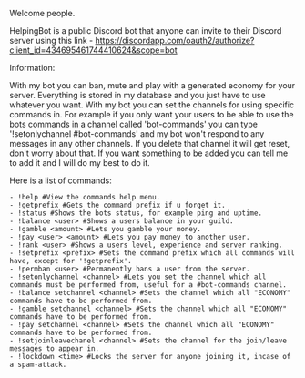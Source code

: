 Welcome people.

HelpingBot is a public Discord bot that anyone can invite to their Discord server using this link - https://discordapp.com/oauth2/authorize?client_id=434695461744410624&scope=bot



Information:

With my bot you can ban, mute and play with a generated economy for your server. Everything is stored in my database and you just have to use whatever you want. With my bot you can set the channels for using specific commands in. For example if you only want your users to be able to use the bots commands in a channel called 'bot-commands' you can type '!setonlychannel #bot-commands' and my bot won't respond to any messages in any other channels. If you delete that channel it will get reset, don't worry about that. If you want something to be added you can tell me to add it and I will do my best to do it.



Here is a list of commands:

    - !help #View the commands help menu.
    - !getprefix #Gets the command prefix if u forget it.
    - !status #Shows the bots status, for example ping and uptime.
    - !balance <user> #Shows a users balance in your guild.
    - !gamble <amount> #Lets you gamble your money.
    - !pay <user> <amount> #Lets you pay money to another user.
    - !rank <user> #Shows a users level, experience and server ranking.
    - !setprefix <prefix> #Sets the command prefix which all commands will have, except for '!getprefix'.
    - !permban <user> #Permanently bans a user from the server.
    - !setonlychannel <channel> #Lets you set the channel which all commands must be performed from, useful for a #bot-commands channel.
    - !balance setchannel <channel> #Sets the channel which all "ECONOMY" commands have to be performed from.
    - !gamble setchannel <channel> #Sets the channel which all "ECONOMY" commands have to be performed from.
    - !pay setchannel <channel> #Sets the channel which all "ECONOMY" commands have to be performed from.
    - !setjoinleavechanel <channel> #Sets the channel for the join/leave messages to appear in.
    - !lockdown <time> #Locks the server for anyone joining it, incase of a spam-attack.
